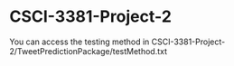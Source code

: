 # CSCI-3381-Project-2
You can access the testing method in CSCI-3381-Project-2/TweetPredictionPackage/testMethod.txt
